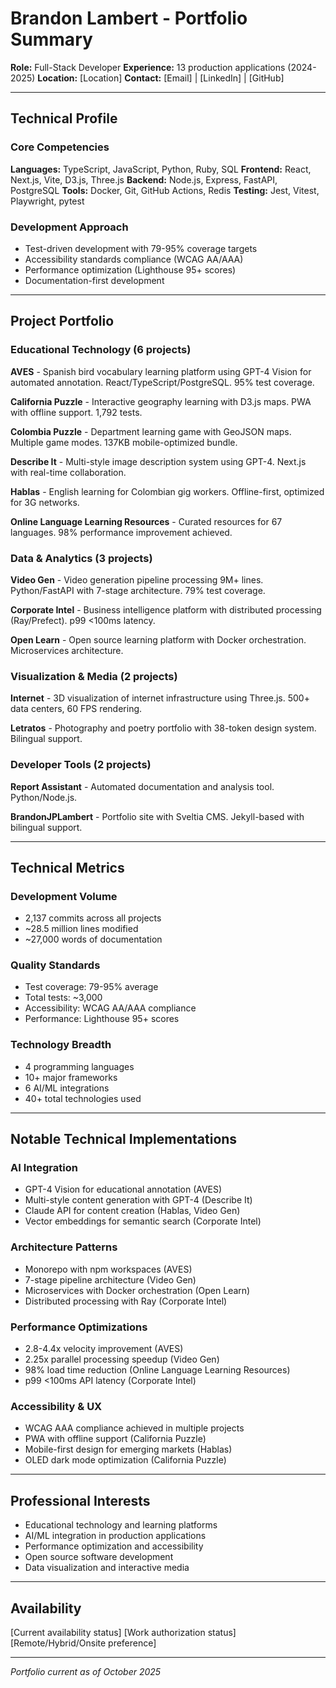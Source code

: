 # Brandon Lambert - Portfolio Summary

**Role:** Full-Stack Developer
**Experience:** 13 production applications (2024-2025)
**Location:** [Location]
**Contact:** [Email] | [LinkedIn] | [GitHub]

---

## Technical Profile

### Core Competencies

**Languages:** TypeScript, JavaScript, Python, Ruby, SQL
**Frontend:** React, Next.js, Vite, D3.js, Three.js
**Backend:** Node.js, Express, FastAPI, PostgreSQL
**Tools:** Docker, Git, GitHub Actions, Redis
**Testing:** Jest, Vitest, Playwright, pytest

### Development Approach

- Test-driven development with 79-95% coverage targets
- Accessibility standards compliance (WCAG AA/AAA)
- Performance optimization (Lighthouse 95+ scores)
- Documentation-first development

---

## Project Portfolio

### Educational Technology (6 projects)

**AVES** - Spanish bird vocabulary learning platform using GPT-4 Vision for automated annotation. React/TypeScript/PostgreSQL. 95% test coverage.

**California Puzzle** - Interactive geography learning with D3.js maps. PWA with offline support. 1,792 tests.

**Colombia Puzzle** - Department learning game with GeoJSON maps. Multiple game modes. 137KB mobile-optimized bundle.

**Describe It** - Multi-style image description system using GPT-4. Next.js with real-time collaboration.

**Hablas** - English learning for Colombian gig workers. Offline-first, optimized for 3G networks.

**Online Language Learning Resources** - Curated resources for 67 languages. 98% performance improvement achieved.

### Data & Analytics (3 projects)

**Video Gen** - Video generation pipeline processing 9M+ lines. Python/FastAPI with 7-stage architecture. 79% test coverage.

**Corporate Intel** - Business intelligence platform with distributed processing (Ray/Prefect). p99 <100ms latency.

**Open Learn** - Open source learning platform with Docker orchestration. Microservices architecture.

### Visualization & Media (2 projects)

**Internet** - 3D visualization of internet infrastructure using Three.js. 500+ data centers, 60 FPS rendering.

**Letratos** - Photography and poetry portfolio with 38-token design system. Bilingual support.

### Developer Tools (2 projects)

**Report Assistant** - Automated documentation and analysis tool. Python/Node.js.

**BrandonJPLambert** - Portfolio site with Sveltia CMS. Jekyll-based with bilingual support.

---

## Technical Metrics

### Development Volume
- 2,137 commits across all projects
- ~28.5 million lines modified
- ~27,000 words of documentation

### Quality Standards
- Test coverage: 79-95% average
- Total tests: ~3,000
- Accessibility: WCAG AA/AAA compliance
- Performance: Lighthouse 95+ scores

### Technology Breadth
- 4 programming languages
- 10+ major frameworks
- 6 AI/ML integrations
- 40+ total technologies used

---

## Notable Technical Implementations

### AI Integration
- GPT-4 Vision for educational annotation (AVES)
- Multi-style content generation with GPT-4 (Describe It)
- Claude API for content creation (Hablas, Video Gen)
- Vector embeddings for semantic search (Corporate Intel)

### Architecture Patterns
- Monorepo with npm workspaces (AVES)
- 7-stage pipeline architecture (Video Gen)
- Microservices with Docker orchestration (Open Learn)
- Distributed processing with Ray (Corporate Intel)

### Performance Optimizations
- 2.8-4.4x velocity improvement (AVES)
- 2.25x parallel processing speedup (Video Gen)
- 98% load time reduction (Online Language Learning Resources)
- p99 <100ms API latency (Corporate Intel)

### Accessibility & UX
- WCAG AAA compliance achieved in multiple projects
- PWA with offline support (California Puzzle)
- Mobile-first design for emerging markets (Hablas)
- OLED dark mode optimization (California Puzzle)

---

## Professional Interests

- Educational technology and learning platforms
- AI/ML integration in production applications
- Performance optimization and accessibility
- Open source software development
- Data visualization and interactive media

---

## Availability

[Current availability status]
[Work authorization status]
[Remote/Hybrid/Onsite preference]

---

*Portfolio current as of October 2025*